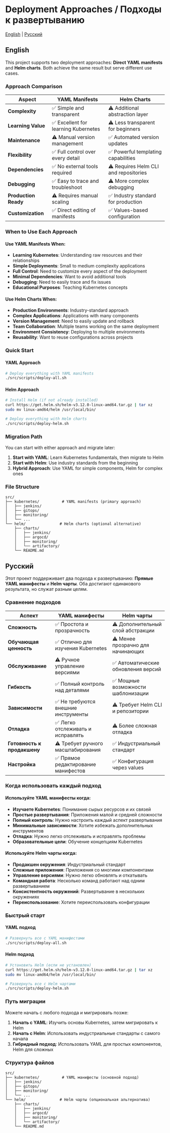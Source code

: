# Deployment Approaches / Подходы к развертыванию

[English](#english) | [Русский](#russian)

## English

This project supports two deployment approaches: **Direct YAML manifests** and **Helm charts**. Both achieve the same result but serve different use cases.

### Approach Comparison

| Aspect | YAML Manifests | Helm Charts |
|--------|----------------|-------------|
| **Complexity** | ✅ Simple and transparent | ⚠️ Additional abstraction layer |
| **Learning Value** | ✅ Excellent for learning Kubernetes | ⚠️ Less transparent for beginners |
| **Maintenance** | ⚠️ Manual version management | ✅ Automated version updates |
| **Flexibility** | ✅ Full control over every detail | ✅ Powerful templating capabilities |
| **Dependencies** | ✅ No external tools required | ⚠️ Requires Helm CLI and repositories |
| **Debugging** | ✅ Easy to trace and troubleshoot | ⚠️ More complex debugging |
| **Production Ready** | ⚠️ Requires manual scaling | ✅ Industry standard for production |
| **Customization** | ✅ Direct editing of manifests | ✅ Values-based configuration |

### When to Use Each Approach

#### Use YAML Manifests When:
- **Learning Kubernetes**: Understanding raw resources and their relationships
- **Simple Deployments**: Small to medium complexity applications
- **Full Control**: Need to customize every aspect of the deployment
- **Minimal Dependencies**: Want to avoid additional tools
- **Debugging**: Need to easily trace and fix issues
- **Educational Purposes**: Teaching Kubernetes concepts

#### Use Helm Charts When:
- **Production Environments**: Industry-standard approach
- **Complex Applications**: Applications with many components
- **Version Management**: Need to easily update and rollback
- **Team Collaboration**: Multiple teams working on the same deployment
- **Environment Consistency**: Deploying to multiple environments
- **Reusability**: Want to reuse configurations across projects

### Quick Start

#### YAML Approach
```bash
# Deploy everything with YAML manifests
./src/scripts/deploy-all.sh
```

#### Helm Approach
```bash
# Install Helm (if not already installed)
curl https://get.helm.sh/helm-v3.12.0-linux-amd64.tar.gz | tar xz
sudo mv linux-amd64/helm /usr/local/bin/

# Deploy everything with Helm charts
./src/scripts/deploy-helm.sh
```

### Migration Path

You can start with either approach and migrate later:

1. **Start with YAML**: Learn Kubernetes fundamentals, then migrate to Helm
2. **Start with Helm**: Use industry standards from the beginning
3. **Hybrid Approach**: Use YAML for simple components, Helm for complex ones

### File Structure

```
src/
├── kubernetes/          # YAML manifests (primary approach)
│   ├── jenkins/
│   ├── gitops/
│   ├── monitoring/
│   └── ...
└── helm/               # Helm charts (optional alternative)
    ├── charts/
    │   ├── jenkins/
    │   ├── argocd/
    │   ├── monitoring/
    │   └── artifactory/
    └── README.md
```

## Русский

Этот проект поддерживает два подхода к развертыванию: **Прямые YAML манифесты** и **Helm чарты**. Оба достигают одинакового результата, но служат разным целям.

### Сравнение подходов

| Аспект | YAML манифесты | Helm чарты |
|--------|----------------|-------------|
| **Сложность** | ✅ Простота и прозрачность | ⚠️ Дополнительный слой абстракции |
| **Обучающая ценность** | ✅ Отлично для изучения Kubernetes | ⚠️ Менее прозрачно для начинающих |
| **Обслуживание** | ⚠️ Ручное управление версиями | ✅ Автоматические обновления версий |
| **Гибкость** | ✅ Полный контроль над деталями | ✅ Мощные возможности шаблонизации |
| **Зависимости** | ✅ Не требуются внешние инструменты | ⚠️ Требует Helm CLI и репозитории |
| **Отладка** | ✅ Легко отслеживать и исправлять | ⚠️ Более сложная отладка |
| **Готовность к продакшену** | ⚠️ Требует ручного масштабирования | ✅ Индустриальный стандарт |
| **Настройка** | ✅ Прямое редактирование манифестов | ✅ Конфигурация через values |

### Когда использовать каждый подход

#### Используйте YAML манифесты когда:
- **Изучаете Kubernetes**: Понимание сырых ресурсов и их связей
- **Простые развертывания**: Приложения малой и средней сложности
- **Полный контроль**: Нужно настроить каждый аспект развертывания
- **Минимальные зависимости**: Хотите избежать дополнительных инструментов
- **Отладка**: Нужно легко отслеживать и исправлять проблемы
- **Образовательные цели**: Обучение концепциям Kubernetes

#### Используйте Helm чарты когда:
- **Продакшен окружения**: Индустриальный стандарт
- **Сложные приложения**: Приложения со многими компонентами
- **Управление версиями**: Нужно легко обновлять и откатывать
- **Командная работа**: Несколько команд работают над одним развертыванием
- **Консистентность окружений**: Развертывание в нескольких окружениях
- **Переиспользование**: Хотите переиспользовать конфигурации

### Быстрый старт

#### YAML подход
```bash
# Развернуть все с YAML манифестами
./src/scripts/deploy-all.sh
```

#### Helm подход
```bash
# Установить Helm (если не установлен)
curl https://get.helm.sh/helm-v3.12.0-linux-amd64.tar.gz | tar xz
sudo mv linux-amd64/helm /usr/local/bin/

# Развернуть все с Helm чартами
./src/scripts/deploy-helm.sh
```

### Путь миграции

Можете начать с любого подхода и мигрировать позже:

1. **Начать с YAML**: Изучить основы Kubernetes, затем мигрировать к Helm
2. **Начать с Helm**: Использовать индустриальные стандарты с самого начала
3. **Гибридный подход**: Использовать YAML для простых компонентов, Helm для сложных

### Структура файлов

```
src/
├── kubernetes/          # YAML манифесты (основной подход)
│   ├── jenkins/
│   ├── gitops/
│   ├── monitoring/
│   └── ...
└── helm/               # Helm чарты (опциональная альтернатива)
    ├── charts/
    │   ├── jenkins/
    │   ├── argocd/
    │   ├── monitoring/
    │   └── artifactory/
    └── README.md
``` 